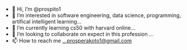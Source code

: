 - 👋 Hi, I’m @prospito1
- 👀 I’m interested in software engineering, data science, programming, artifical intelligent learning...
- 🌱 I’m currently learning cs50 with harvard online...
- 💞️ I’m looking to collaborate on expect in this profession ...
- 📫 How to reach me ...prosperakoto1@gmail.com

<!---
prospito1/prospito1 is a ✨ special ✨ repository because its `README.md` (this file) appears on your GitHub profile.
You can click the Preview link to take a look at your changes.
--->
